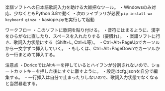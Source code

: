 楽譜ソフトへの日本語歌詞入力を助ける大雑把なツール。
・Windowsのみ対応、少なくともPython 3.8で動く
・次のライブラリが必要 `pip install wx keyboard ginza`
・kasiope.pyを実行して起動

ワークフロー
・このソフトに歌詞を貼り付ける。
・音符にはまるように、漢字をひらがなに直したり、スペースを入れたりする（要慣れ）。
・楽譜ソフトに行き、歌詞入力状態にする（Shift+L, Ctrl+L等）。
・Ctrl+Alt+PageUpでカーソルから一文字ずつ挿入していく。
・もしくは、Ctrl+Alt+PageDownでカーソルから一行まとめて挿入する。

注意点
・DoricoではAltキーを押しているとハイフンが分割されないので、ショートカットキーを押した後にすぐに離すように。
・設定はcfg.jsonを自分で編集する。
・一行挿入は自分で止まったりしないので、歌詞入力状態でなくなると当然暴走する。
